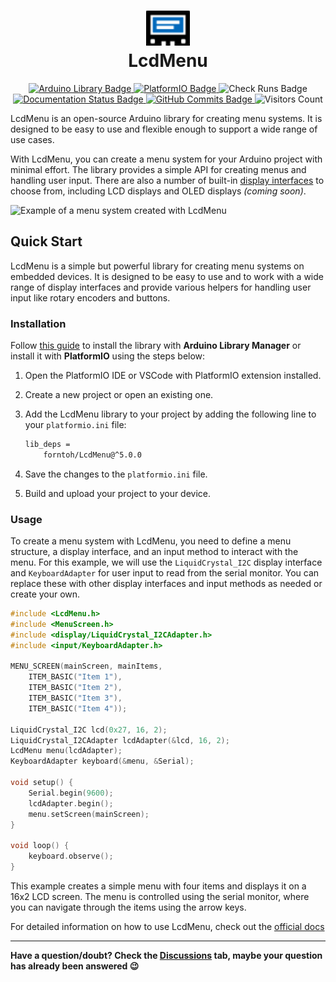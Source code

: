 <h1 align="center"><img src="docs/assets/lcdmenu.svg" height="56"></img><br>LcdMenu</h1>

<p align="center">
  <a href="https://www.ardu-badge.com/LcdMenu">
    <img src="https://www.ardu-badge.com/badge/LcdMenu.svg" alt="Arduino Library Badge"/>
  </a>
  <a href="https://registry.platformio.org/libraries/forntoh/LcdMenu">
    <img src="https://badges.registry.platformio.org/packages/forntoh/library/LcdMenu.svg" alt="PlatformIO Badge"/>
  </a>
  <img src="https://img.shields.io/github/check-runs/forntoh/LcdMenu/master?logo=githubactions&logoColor=%23ffffff" alt="Check Runs Badge"/>
  <a href="https://lcdmen.forntoh.dev">
    <img src="https://img.shields.io/github/actions/workflow/status/forntoh/LcdMenu/docs.yml?label=docs&logo=google%20docs&logoColor=%23efefef" alt="Documentation Status Badge"/>
  </a>
  <a href="https://github.com/forntoh/LcdMenu/commits/master">
    <img src="https://img.shields.io/github/commits-since/forntoh/LcdMenu/latest?color=yellow&logo=semanticrelease" alt="GitHub Commits Badge"/>
  </a>
  <img src="https://visitor-badge.laobi.icu/badge?page_id=forntoh.LcdMenu" alt="Visitors Count"/>
</p>

LcdMenu is an open-source Arduino library for creating menu systems. It is designed to be easy to use and flexible enough to support a wide range of use cases.

With LcdMenu, you can create a menu system for your Arduino project with minimal effort. The library provides a simple API for creating menus and handling user input. There are also a number of built-in [display interfaces](reference/api/display/index) to choose from, including LCD displays and OLED displays _(coming soon)_.

![Example of a menu system created with LcdMenu](https://i.imgur.com/nViET8b.gif)

## Quick Start

LcdMenu is a simple but powerful library for creating menu systems on embedded devices. It is designed to be easy to use and to work with a wide range of display interfaces and provide various helpers for handling user input like rotary encoders and buttons.

### Installation

Follow [this guide](https://www.ardu-badge.com/LcdMenu) to install the library with **Arduino Library Manager** or install it with **PlatformIO** using the steps below:

1. Open the PlatformIO IDE or VSCode with PlatformIO extension installed.

2. Create a new project or open an existing one.

3. Add the LcdMenu library to your project by adding the following line to your `platformio.ini` file:

   ```bash
   lib_deps =
       forntoh/LcdMenu@^5.0.0
   ```

4. Save the changes to the `platformio.ini` file.

5. Build and upload your project to your device.

### Usage

To create a menu system with LcdMenu, you need to define a menu structure, a display interface, and an input method to interact with the menu. For this example, we will use the `LiquidCrystal_I2C` display interface and `KeyboardAdapter` for user input to read from the serial monitor. You can replace these with other display interfaces and input methods as needed or create your own.

```cpp
#include <LcdMenu.h>
#include <MenuScreen.h>
#include <display/LiquidCrystal_I2CAdapter.h>
#include <input/KeyboardAdapter.h>

MENU_SCREEN(mainScreen, mainItems,
    ITEM_BASIC("Item 1"),
    ITEM_BASIC("Item 2"),
    ITEM_BASIC("Item 3"),
    ITEM_BASIC("Item 4"));

LiquidCrystal_I2C lcd(0x27, 16, 2);
LiquidCrystal_I2CAdapter lcdAdapter(&lcd, 16, 2);
LcdMenu menu(lcdAdapter);
KeyboardAdapter keyboard(&menu, &Serial);

void setup() {
    Serial.begin(9600);
    lcdAdapter.begin();
    menu.setScreen(mainScreen);
}

void loop() {
    keyboard.observe();
}
```

This example creates a simple menu with four items and displays it on a 16x2 LCD screen.
The menu is controlled using the serial monitor, where you can navigate through the items using the arrow keys.

For detailed information on how to use LcdMenu, check out the [official docs](https://lcdmen.forntoh.dev)

---

**Have a question/doubt? Check the [Discussions](https://github.com/forntoh/LcdMenu/discussions) tab, maybe your question has already been answered 😉**
